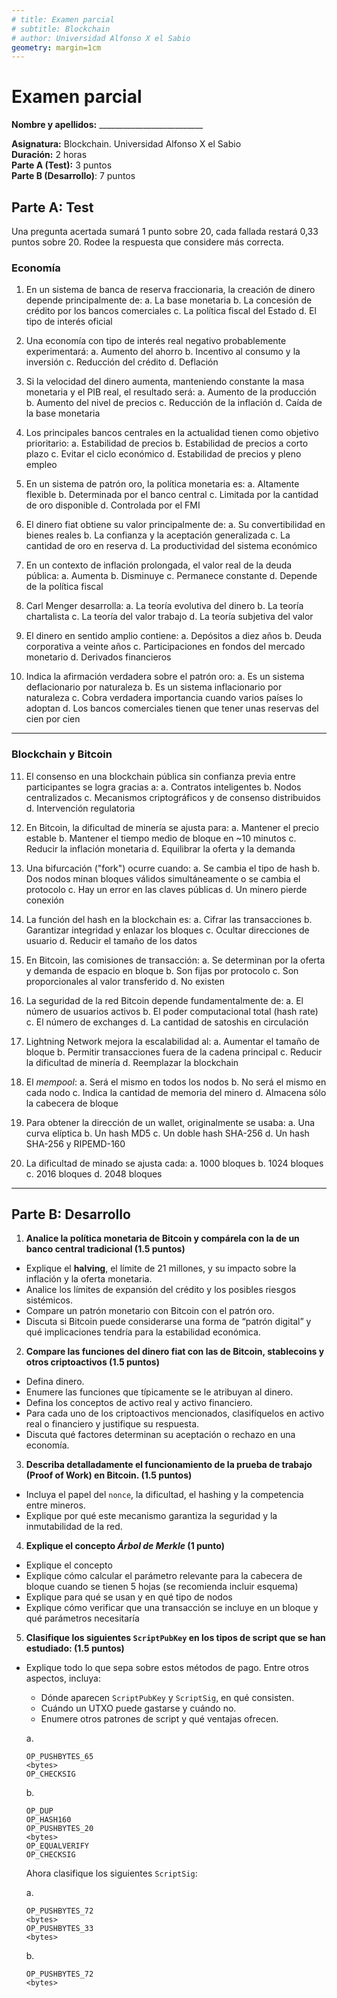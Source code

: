 ```yaml
---
# title: Examen parcial
# subtitle: Blockchain
# author: Universidad Alfonso X el Sabio
geometry: margin=1cm
---
```

# Examen parcial 

**Nombre y apellidos:** __________________________   

**Asignatura:** Blockchain. Universidad Alfonso X el Sabio  
**Duración:** 2 horas  
**Parte A (Test):** 3 puntos  
**Parte B (Desarrollo)**: 7 puntos

## Parte A: Test

Una pregunta acertada sumará 1 punto sobre 20, cada fallada restará 0,33 puntos sobre 20. Rodee la respuesta que considere más correcta.

### Economía

1. En un sistema de banca de reserva fraccionaria, la creación de dinero depende principalmente de:
    a. La base monetaria
    b. La concesión de crédito por los bancos comerciales
    c. La política fiscal del Estado
    d. El tipo de interés oficial

2. Una economía con tipo de interés real negativo probablemente experimentará:
    a. Aumento del ahorro
    b. Incentivo al consumo y la inversión
    c. Reducción del crédito
    d. Deflación

3. Si la velocidad del dinero aumenta, manteniendo constante la masa monetaria y el PIB real, el resultado será:
    a. Aumento de la producción
    b. Aumento del nivel de precios
    c. Reducción de la inflación
    d. Caída de la base monetaria

4. Los principales bancos centrales en la actualidad tienen como objetivo prioritario:
    a. Estabilidad de precios
    b. Estabilidad de precios a corto plazo
    c. Evitar el ciclo económico
    d. Estabilidad de precios y pleno empleo

5. En un sistema de patrón oro, la política monetaria es:
    a. Altamente flexible
    b. Determinada por el banco central
    c. Limitada por la cantidad de oro disponible
    d. Controlada por el FMI

6. El dinero fiat obtiene su valor principalmente de:
    a. Su convertibilidad en bienes reales
    b. La confianza y la aceptación generalizada
    c. La cantidad de oro en reserva
    d. La productividad del sistema económico

7. En un contexto de inflación prolongada, el valor real de la deuda pública:
    a. Aumenta
    b. Disminuye
    c. Permanece constante
    d. Depende de la política fiscal

8. Carl Menger desarrolla:
    a. La teoría evolutiva del dinero
    b. La teoría chartalista
    c. La teoría del valor trabajo
    d. La teoría subjetiva del valor

9. El dinero en sentido amplio contiene:
    a. Depósitos a diez años
    b. Deuda corporativa a veinte años
    c. Participaciones en fondos del mercado monetario
    d. Derivados financieros

10. Indica la afirmación verdadera sobre el patrón oro:
    a. Es un sistema deflacionario por naturaleza
    b. Es un sistema inflacionario por naturaleza
    c. Cobra verdadera importancia cuando varios países lo adoptan
    d. Los bancos comerciales tienen que tener unas reservas del cien por cien

---

### Blockchain y Bitcoin

11. El consenso en una blockchain pública sin confianza previa entre participantes se logra gracias a:
    a. Contratos inteligentes
    b. Nodos centralizados
    c. Mecanismos criptográficos y de consenso distribuidos
    d. Intervención regulatoria

12. En Bitcoin, la dificultad de minería se ajusta para:
    a. Mantener el precio estable
    b. Mantener el tiempo medio de bloque en ~10 minutos
    c. Reducir la inflación monetaria
    d. Equilibrar la oferta y la demanda

13. Una bifurcación ("fork") ocurre cuando:
    a. Se cambia el tipo de hash
    b. Dos nodos minan bloques válidos simultáneamente o se cambia el protocolo
    c. Hay un error en las claves públicas
    d. Un minero pierde conexión

14. La función del hash en la blockchain es:
    a. Cifrar las transacciones
    b. Garantizar integridad y enlazar los bloques
    c. Ocultar direcciones de usuario
    d. Reducir el tamaño de los datos

15. En Bitcoin, las comisiones de transacción:
    a. Se determinan por la oferta y demanda de espacio en bloque
    b. Son fijas por protocolo
    c. Son proporcionales al valor transferido
    d. No existen

16. La seguridad de la red Bitcoin depende fundamentalmente de:
    a. El número de usuarios activos
    b. El poder computacional total (hash rate)
    c. El número de exchanges
    d. La cantidad de satoshis en circulación

17. Lightning Network mejora la escalabilidad al:
    a. Aumentar el tamaño de bloque
    b. Permitir transacciones fuera de la cadena principal
    c. Reducir la dificultad de minería
    d. Reemplazar la blockchain

18. El *mempool*:
    a. Será el mismo en todos los nodos
    b. No será el mismo en cada nodo
    c. Indica la cantidad de memoria del minero
    d. Almacena sólo la cabecera de bloque

19. Para obtener la dirección de un wallet, originalmente se usaba:
    a. Una curva elíptica
    b. Un hash MD5
    c. Un doble hash SHA-256
    d. Un hash SHA-256 y RIPEMD-160

20. La dificultad de minado se ajusta cada:
    a. 1000 bloques
    b. 1024 bloques
    c. 2016 bloques
    d. 2048 bloques

---

## Parte B: Desarrollo

1. **Analice la política monetaria de Bitcoin y compárela con la de un banco central tradicional (1.5 puntos)**
- Explique el **halving**, el límite de 21 millones, y su impacto sobre la inflación y la oferta monetaria.
- Analice los límites de expansión del crédito y los posibles riesgos sistémicos.
- Compare un patrón monetario con Bitcoin con el patrón oro.
- Discuta si Bitcoin puede considerarse una forma de “patrón digital” y qué implicaciones tendría para la estabilidad económica.

2. **Compare las funciones del dinero fiat con las de Bitcoin, stablecoins y otros criptoactivos (1.5 puntos)**
- Defina dinero.
- Enumere las funciones que típicamente se le atribuyan al dinero.
- Defina los conceptos de activo real y activo financiero.
- Para cada uno de los criptoactivos mencionados, clasifíquelos en activo real o financiero y justifique su respuesta.
- Discuta qué factores determinan su aceptación o rechazo en una economía.

3. **Describa detalladamente el funcionamiento de la prueba de trabajo (Proof of Work) en Bitcoin. (1.5 puntos)**
- Incluya el papel del `nonce`, la dificultad, el hashing y la competencia entre mineros.
- Explique por qué este mecanismo garantiza la seguridad y la inmutabilidad de la red.

4. **Explique el concepto *Árbol de Merkle* (1 punto)**
- Explique el concepto
- Explique cómo calcular el parámetro relevante para la cabecera de bloque cuando se tienen 5 hojas (se recomienda incluir esquema)
- Explique para qué se usan y en qué tipo de nodos
- Explique cómo verificar que una transacción se incluye en un bloque y qué parámetros necesitaría

5. **Clasifique los siguientes `ScriptPubKey` en los tipos de script que se han estudiado: (1.5 puntos)**
- Explique todo lo que sepa sobre estos métodos de pago. Entre otros aspectos, incluya:
    - Dónde aparecen `ScriptPubKey` y `ScriptSig`, en qué consisten.
    - Cuándo un UTXO puede gastarse y cuándo no.
    - Enumere otros patrones de script y qué ventajas ofrecen.

    a. 
    ```
    OP_PUSHBYTES_65
    <bytes>
    OP_CHECKSIG
    ```

    b. 
    ```
    OP_DUP
    OP_HASH160
    OP_PUSHBYTES_20
    <bytes>
    OP_EQUALVERIFY
    OP_CHECKSIG
    ```

    Ahora clasifique los siguientes `ScriptSig`:

    a. 
    ```
    OP_PUSHBYTES_72
    <bytes>
    OP_PUSHBYTES_33
    <bytes>
    ```

    b. 
    ```
    OP_PUSHBYTES_72
    <bytes>
    ```